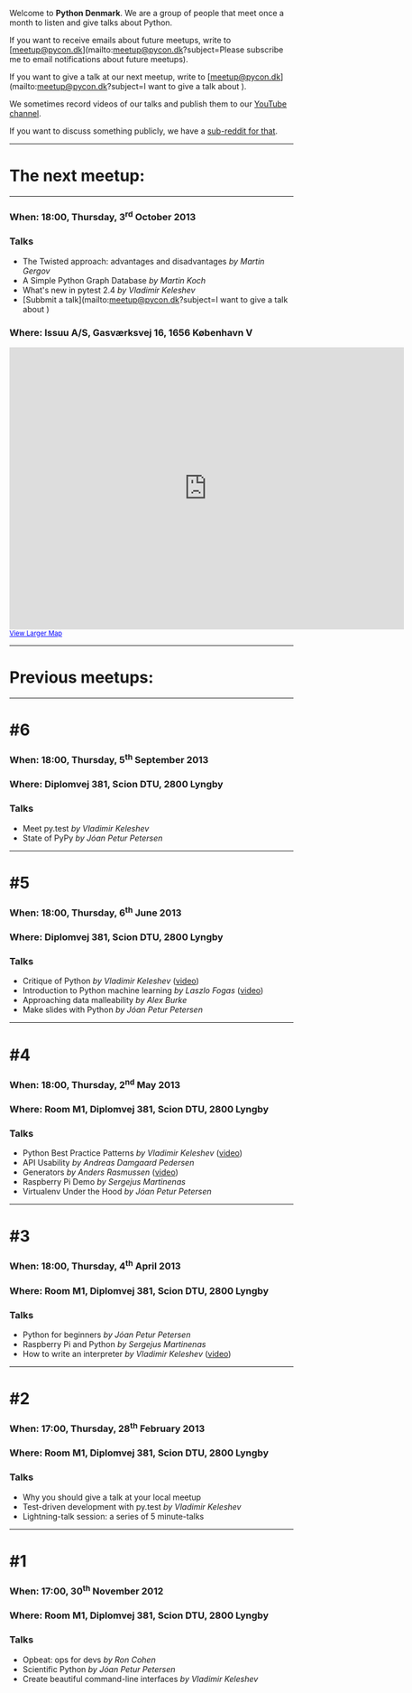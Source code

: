 Welcome to **Python Denmark**. We are a group of
people that meet once a month to listen and give
talks about Python.

If you want to receive emails about future meetups, write
to [meetup@pycon.dk](mailto:meetup@pycon.dk?subject=Please subscribe me to email notifications about future meetups).

If you want to give a talk at our next meetup, write
to [meetup@pycon.dk](mailto:meetup@pycon.dk?subject=I want to give a talk about <blank>).

We sometimes record videos of our talks and publish
them to our [YouTube channel](http://www.youtube.com/user/PyConDK).

If you want to discuss something publicly, we have
a [sub-reddit for that](http://reddit.com/r/pycon_dk).

* * *

# The next meetup:

* * *

### When: 18:00, Thursday, 3<sup>rd</sup> October 2013

### Talks

- The Twisted approach: advantages and disadvantages *by Martin Gergov*
- A Simple Python Graph Database *by Martin Koch*
- What's new in pytest 2.4 *by Vladimir Keleshev*
- [Subbmit a talk](mailto:meetup@pycon.dk?subject=I want to give a talk about <blank>)

### Where: Issuu A/S, Gasværksvej 16, 1656 København V

<iframe width="700" height="500" frameborder="0" scrolling="no" marginheight="0" marginwidth="0" src="https://maps.google.com/maps?f=q&amp;source=s_q&amp;hl=en&amp;geocode=&amp;q=Issuu,+Gasv%C3%A6rksvej+16,+1656+K%C3%B8benhavn+V,+Danmark&amp;aq=&amp;sll=55.632454,12.65213&amp;sspn=0.114733,0.308647&amp;t=h&amp;ie=UTF8&amp;hq=Issuu,&amp;hnear=Gasv%C3%A6rksvej+16,+1656+K%C3%B8benhavn,+K%C3%B8benhavn+V,+Denmark&amp;ll=55.670857,12.55704&amp;spn=0.006295,0.006295&amp;output=embed"></iframe><br /><small><a href="https://maps.google.com/maps?f=q&amp;source=embed&amp;hl=en&amp;geocode=&amp;q=Issuu,+Gasv%C3%A6rksvej+16,+1656+K%C3%B8benhavn+V,+Danmark&amp;aq=&amp;sll=55.632454,12.65213&amp;sspn=0.114733,0.308647&amp;t=h&amp;ie=UTF8&amp;hq=Issuu,&amp;hnear=Gasv%C3%A6rksvej+16,+1656+K%C3%B8benhavn,+K%C3%B8benhavn+V,+Denmark&amp;ll=55.670857,12.55704&amp;spn=0.006295,0.006295" style="color:#0000FF;text-align:left">View Larger Map</a></small>

* * *

# Previous meetups:

* * *

# #6

### When: 18:00, Thursday, 5<sup>th</sup> September 2013

### Where: Diplomvej 381, Scion DTU, 2800 Lyngby

### Talks

- Meet py.test *by Vladimir Keleshev*
- State of PyPy *by Jóan Petur Petersen*

* * *

# #5

### When: 18:00, Thursday, 6<sup>th</sup> June 2013

### Where: Diplomvej 381, Scion DTU, 2800 Lyngby

### Talks

- Critique of Python *by Vladimir Keleshev*
  ([video](http://www.youtube.com/watch?v=CpjUoYcaUu8))
- Introduction to Python machine learning *by Laszlo Fogas*
  ([video](http://www.youtube.com/watch?v=mYibQljF650))
- Approaching data malleability *by Alex Burke*
- Make slides with Python *by Jóan Petur Petersen*

* * *

# #4

### When: 18:00, Thursday, 2<sup>nd</sup> May 2013

### Where: Room M1, Diplomvej 381, Scion DTU, 2800 Lyngby

### Talks

- Python Best Practice Patterns *by Vladimir Keleshev*
  ([video](http://www.youtube.com/watch?v=GZNUfkVIHAY))
- API Usability *by Andreas Damgaard Pedersen*
- Generators *by Anders Rasmussen*
  ([video](http://www.youtube.com/watch?v=6abSHR5Yfgk))
- Raspberry Pi Demo *by Sergejus Martinenas*
- Virtualenv Under the Hood *by Jóan Petur Petersen*


* * *

# #3

### When: 18:00, Thursday, 4<sup>th</sup> April 2013

### Where: Room M1, Diplomvej 381, Scion DTU, 2800 Lyngby

### Talks

- Python for beginners *by Jóan Petur Petersen*
- Raspberry Pi and Python *by Sergejus Martinenas*
- How to write an interpreter *by Vladimir Keleshev*
  ([video](http://www.youtube.com/watch?v=1h1mM7VwNGo))

* * *

# #2

### When: 17:00, Thursday, 28<sup>th</sup> February 2013

### Where: Room M1, Diplomvej 381, Scion DTU, 2800 Lyngby

### Talks

- Why you should give a talk at your local meetup
- Test-driven development with py.test *by Vladimir Keleshev*
- Lightning-talk session: a series of 5 minute-talks


* * *

# #1

### When: 17:00, 30<sup>th</sup> November 2012

### Where: Room M1, Diplomvej 381, Scion DTU, 2800 Lyngby

### Talks

- Opbeat: ops for devs *by Ron Cohen*
- Scientific Python *by Jóan Petur Petersen*
- Create beautiful command-line interfaces *by Vladimir Keleshev*
